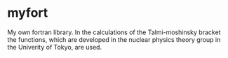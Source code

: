 # myfort
My own fortran library.
In the calculations of the Talmi-moshinsky bracket the functions, which are developed in the nuclear physics theory group in the Univerity of Tokyo, are used.
